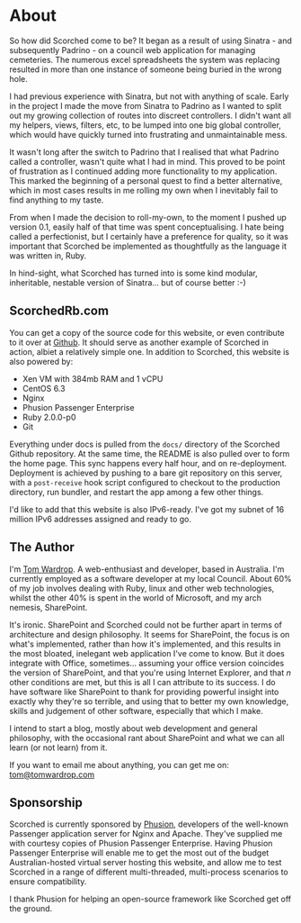 About
=====

So how did Scorched come to be? It began as a result of using Sinatra - and subsequently Padrino - on a council web application for managing cemeteries. The numerous excel spreadsheets the system was replacing resulted in more than one instance of someone being buried in the wrong hole.

I had previous experience with Sinatra, but not with anything of scale. Early in the project I made the move from Sinatra to Padrino as I wanted to split out my growing collection of routes into discreet controllers. I didn't want all my helpers, views, filters, etc, to be lumped into one big global controller, which would have quickly turned into frustrating and unmaintainable mess.

It wasn't long after the switch to Padrino that I realised that what Padrino called a controller, wasn't quite what I had in mind. This proved to be point of frustration as I continued adding more functionality to my application. This marked the beginning of a personal quest to find a better alternative, which in most cases results in me rolling my own when I inevitably fail to find anything to my taste.

From when I made the decision to roll-my-own, to the moment I pushed up version 0.1, easily half of that time was spent conceptualising. I hate being called a perfectionist, but I certainly have a preference for quality, so it was important that Scorched be implemented as thoughtfully as the language it was written in, Ruby.

In hind-sight, what Scorched has turned into is some kind modular, inheritable, nestable version of Sinatra... but of course better :-)


ScorchedRb.com
--------------
You can get a copy of the source code for this website, or even contribute to it over at [Github](http://github.com/Wardrop/ScorchedRb.com). It should serve as another example of Scorched in action, albiet a relatively simple one. In addition to Scorched, this website is also powered by:

* Xen VM with 384mb RAM and 1 vCPU
* CentOS 6.3
* Nginx
* Phusion Passenger Enterprise
* Ruby 2.0.0-p0
* Git

Everything under docs is pulled from the ``docs/`` directory of the Scorched Github repository. At the same time, the README is also pulled over to form the home page. This sync happens every half hour, and on re-deployment. Deployment is achieved by pushing to a bare git repository on this server, with a ``post-receive`` hook script configured to checkout to the production directory, run bundler, and restart the app among a few other things.

I'd like to add that this website is also IPv6-ready. I've got my subnet of 16 million IPv6 addresses assigned and ready to go.


The Author
----------
I'm <a href="http://tomwardrop.com">Tom Wardrop</a>. A web-enthusiast and developer, based in Australia. I'm currently employed as a software developer at my local Council. About 60% of my job involves dealing with Ruby, linux and other web technologies, whilst the other 40% is spent in the world of Microsoft, and my arch nemesis, SharePoint.

It's ironic. SharePoint and Scorched could not be further apart in terms of architecture and design philosophy. It seems for SharePoint, the focus is on what's implemented, rather than how it's implemented, and this results in the most bloated, inelegant web application I've come to know. But it does integrate with Office, sometimes... assuming your office version coincides the version of SharePoint, and that you're using Internet Explorer, and that _n_ other conditions are met, but this is all I can attribute to its success. I do have software like SharePoint to thank for providing powerful insight into exactly why they're so terrible, and using that to better my own knowledge, skills and judgement of other software, especially that which I make.

I intend to start a blog, mostly about web development and general philosophy, with the occasional rant about SharePoint and what we can all learn (or not learn) from it.

If you want to email me about anything, you can get me on: <a href="mailto:tom@tomwardrop.com">tom@tomwardrop.com</a>

Sponsorship
-----------
Scorched is currently sponsored by [Phusion](http://www.phusion.nl), developers of the well-known Passenger application server for Nginx and Apache. They've supplied me with courtesy copies of Phusion Passenger Enterprise. Having Phusion Passenger Enterprise will enable me to get the most out of the budget Australian-hosted virtual server hosting this website, and allow me to test Scorched in a range of different multi-threaded, multi-process scenarios to ensure compatibility.

I thank Phusion for helping an open-source framework like Scorched get off the ground.